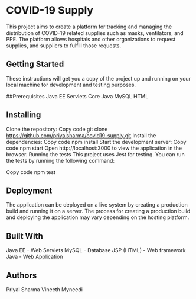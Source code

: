 
# COVID-19 Supply
This project aims to create a platform for tracking and managing the distribution of COVID-19 related supplies such as masks, ventilators, and PPE. The platform allows hospitals and other organizations to request supplies, and suppliers to fulfill those requests.

## Getting Started
These instructions will get you a copy of the project up and running on your local machine for development and testing purposes.

##Prerequisites
Java EE Servlets
Core Java
MySQL
HTML

## Installing
Clone the repository:
Copy code
git clone https://github.com/priyalsharma/covid19-supply.git
Install the dependencies:
Copy code
npm install
Start the development server:
Copy code
npm start
Open http://localhost:3000 to view the application in the browser.
Running the tests
This project uses Jest for testing. You can run the tests by running the following command:

Copy code
npm test

## Deployment
The application can be deployed on a live system by creating a production build and running it on a server. The process for creating a production build and deploying the application may vary depending on the hosting platform.

## Built With
Java EE - Web Servlets
MySQL - Database
JSP (HTML) - Web framework
Java - Web Application

## Authors
Priyal Sharma
Vineeth Myneedi
